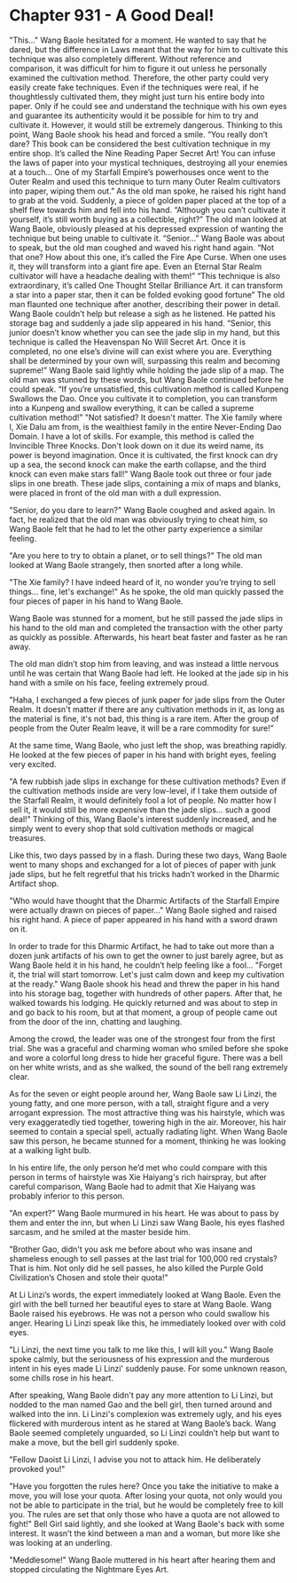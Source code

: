 # Chapter 931 - A Good Deal!

"This..." Wang Baole hesitated for a moment. He wanted to say that he dared, but the difference in Laws meant that the way for him to cultivate this technique was also completely different. Without reference and comparison, it was difficult for him to figure it out unless he personally examined the cultivation method.
Therefore, the other party could very easily create fake techniques. Even if the techniques were real, if he thoughtlessly cultivated them, they might just turn his entire body into paper.
Only if he could see and understand the technique with his own eyes and guarantee its authenticity would it be possible for him to try and cultivate it. However, it would still be extremely dangerous.
Thinking to this point, Wang Baole shook his head and forced a smile.
“You really don’t dare? This book can be considered the best cultivation technique in my entire shop. It’s called the Nine Reading Paper Secret Art! You can infuse the laws of paper into your mystical techniques, destroying all your enemies at a touch… One of my Starfall Empire’s powerhouses once went to the Outer Realm and used this technique to turn many Outer Realm cultivators into paper, wiping them out.” As the old man spoke, he raised his right hand to grab at the void. Suddenly, a piece of golden paper placed at the top of a shelf flew towards him and fell into his hand.
“Although you can’t cultivate it yourself, it’s still worth buying as a collectible, right?” The old man looked at Wang Baole, obviously pleased at his depressed expression of wanting the technique but being unable to cultivate it.
“Senior…” Wang Baole was about to speak, but the old man coughed and waved his right hand again.
“Not that one? How about this one, it’s called the Fire Ape Curse. When one uses it, they will transform into a giant fire ape. Even an Eternal Star Realm cultivator will have a headache dealing with them!”
“This technique is also extraordinary, it’s called One Thought Stellar Brilliance Art. it can transform a star into a paper star, then it can be folded evoking good fortune” The old man flaunted one technique after another, describing their power in detail. Wang Baole couldn’t help but release a sigh as he listened. He patted his storage bag and suddenly a jade slip appeared in his hand. 
“Senior, this junior doesn’t know whether you can see the jade slip in my hand, but this technique is called the Heavenspan No Will Secret Art. Once it is completed, no one else’s divine will can exist where you are. Everything shall be determined by your own will, surpassing this realm and becoming supreme!” Wang Baole said lightly while holding the jade slip of a map.
The old man was stunned by these words, but Wang Baole continued before he could speak.
“If you’re unsatisfied, this cultivation method is called Kunpeng Swallows the Dao. Once you cultivate it to completion, you can transform into a Kunpeng and swallow everything, it can be called a supreme cultivation method!”
"Not satisfied? It doesn't matter. The Xie family where I, Xie Dalu am from, is the wealthiest family in the entire Never-Ending Dao Domain. I have a lot of skills. For example, this method is called the Invincible Three Knocks. Don't look down on it due its weird name, its power is beyond imagination. Once it is cultivated, the first knock can dry up a sea, the second knock can make the earth collapse, and the third knock can even make stars fall!" Wang Baole took out three or four jade slips in one breath. These jade slips, containing a mix of maps and blanks, were placed in front of the old man with a dull expression.

"Senior, do you dare to learn?" Wang Baole coughed and asked again. In fact, he realized that the old man was obviously trying to cheat him, so Wang Baole felt that he had to let the other party experience a similar feeling.

"Are you here to try to obtain a planet, or to sell things?" The old man looked at Wang Baole strangely, then snorted after a long while.

"The Xie family? I have indeed heard of it, no wonder you’re trying to sell things… fine, let's exchange!" As he spoke, the old man quickly passed the four pieces of paper in his hand to Wang Baole.

Wang Baole was stunned for a moment, but he still passed the jade slips in his hand to the old man and completed the transaction with the other party as quickly as possible. Afterwards, his heart beat faster and faster as he ran away.

The old man didn’t stop him from leaving, and was instead a little nervous until he was certain that Wang Baole had left. He looked at the jade sip in his hand with a smile on his face, feeling extremely proud.

"Haha, I exchanged a few pieces of junk paper for jade slips from the Outer Realm. It doesn't matter if there are any cultivation methods in it, as long as the material is fine, it's not bad, this thing is a rare item. After the group of people from the Outer Realm leave, it will be a rare commodity for sure!”

At the same time, Wang Baole, who just left the shop, was breathing rapidly. He looked at the few pieces of paper in his hand with bright eyes, feeling very excited.

"A few rubbish jade slips in exchange for these cultivation methods? Even if the cultivation methods inside are very low-level, if I take them outside of the Starfall Realm, it would definitely fool a lot of people. No matter how I sell it, it would still be more expensive than the jade slips... such a good deal!" Thinking of this, Wang Baole's interest suddenly increased, and he simply went to every shop that sold cultivation methods or magical treasures.

Like this, two days passed by in a flash. During these two days, Wang Baole went to many shops and exchanged for a lot of pieces of paper with junk jade slips, but he felt regretful that his tricks hadn’t worked in the Dharmic Artifact shop.

"Who would have thought that the Dharmic Artifacts of the Starfall Empire were actually drawn on pieces of paper..." Wang Baole sighed and raised his right hand. A piece of paper appeared in his hand with a sword drawn on it.

In order to trade for this Dharmic Artifact, he had to take out more than a dozen junk artifacts of his own to get the owner to just barely agree, but as Wang Baole held it in his hand, he couldn’t help feeling like a fool…
"Forget it, the trial will start tomorrow. Let's just calm down and keep my cultivation at the ready." Wang Baole shook his head and threw the paper in his hand into his storage bag, together with hundreds of other papers. After that, he walked towards his lodging.
He quickly returned and was about to step in and go back to his room, but at that moment, a group of people came out from the door of the inn, chatting and laughing.

Among the crowd, the leader was one of the strongest four from the first trial. She was a graceful and charming woman who smiled before she spoke and wore a colorful long dress to hide her graceful figure. There was a bell on her white wrists, and as she walked, the sound of the bell rang extremely clear.

As for the seven or eight people around her, Wang Baole saw Li Linzi, the young fatty, and one more person, with a tall, straight figure and a very arrogant expression. The most attractive thing was his hairstyle, which was very exaggeratedly tied together, towering high in the air.
Moreover, his hair seemed to contain a special spell, actually radiating light. When Wang Baole saw this person, he became stunned for a moment, thinking he was looking at a walking light bulb.

In his entire life, the only person he’d met who could compare with this person in terms of hairstyle was Xie Haiyang's rich hairspray, but after careful comparison, Wang Baole had to admit that Xie Haiyang was probably inferior to this person.

"An expert?" Wang Baole murmured in his heart. He was about to pass by them and enter the inn, but when Li Linzi saw Wang Baole, his eyes flashed sarcasm, and he smiled at the master beside him.

"Brother Gao, didn't you ask me before about who was insane and shameless enough to sell passes at the last trial for 100,000 red crystals? That is him. Not only did he sell passes, he also killed the Purple Gold Civilization’s Chosen and stole their quota!"

At Li Linzi’s words, the expert immediately looked at Wang Baole. Even the girl with the bell turned her beautiful eyes to stare at Wang Baole.
Wang Baole raised his eyebrows. He was not a person who could swallow his anger. Hearing Li Linzi speak like this, he immediately looked over with cold eyes.

"Li Linzi, the next time you talk to me like this, I will kill you." Wang Baole spoke calmly, but the seriousness of his expression and the murderous intent in his eyes made Li Linzi' suddenly pause. For some unknown reason, some chills rose in his heart.

After speaking, Wang Baole didn't pay any more attention to Li Linzi, but nodded to the man named Gao and the bell girl, then turned around and walked into the inn. Li Linzi's complexion was extremely ugly, and his eyes flickered with murderous intent as he stared at Wang Baole’s back. Wang Baole seemed completely unguarded, so Li Linzi couldn’t help but want to make a move, but the bell girl suddenly spoke.

"Fellow Daoist Li Linzi, I advise you not to attack him. He deliberately provoked you!"

"Have you forgotten the rules here? Once you take the initiative to make a move, you will lose your quota. After losing your quota, not only would you not be able to participate in the trial, but he would be completely free to kill you. The rules are set that only those who have a quota are not allowed to fight!" Bell Girl said lightly, and she looked at Wang Baole's back with some interest. It wasn’t the kind between a man and a woman, but more like she was looking at an underling.

"Meddlesome!" Wang Baole muttered in his heart after hearing them and stopped circulating the Nightmare Eyes Art.
